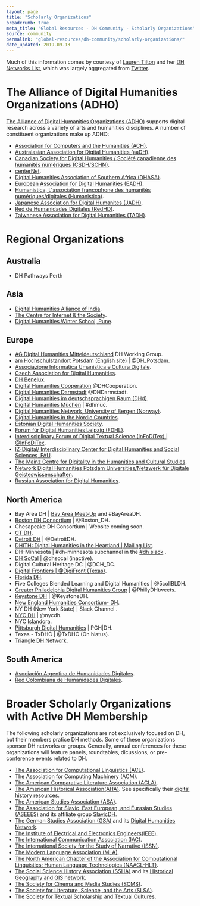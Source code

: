 ```yaml
---
layout: page
title: "Scholarly Organizations"
breadcrumb: true
meta_title: "Global Resources - DH Community - Scholarly Organizations"
source: community
permalink: "global-resources/dh-community/scholarly-organizations/"
date_updated: 2019-09-13
---
```


Much of this information comes by courtesy of [Lauren Tilton](http://laurentilton.com/) and her [DH Networks List](https://docs.google.com/document/d/17-GfKU0qE6nq78Yk0_1rp8j5_yQZLUcF4Bwy_8-kK6I/edit#), which was largely aggregated from [Twitter](https://twitter.com/nolauren/status/1130130743668203521). 

 
# The Alliance of Digital Humanities Organizations (ADHO)

[The Alliance of Digital Humanities Organizations (ADHO)](https://adho.org/) supports digital research across a variety of arts and humanities disciplines. A number of constituent organizations make up ADHO:
  -  [Association for Computers and the Humanities (ACH)](http://ach.org/).
  -  [Australasian Association for Digital Humanities (aaDH)](https://aa-dh.org/).
  -  [Canadian Society for Digital Humanities / Société canadienne des humanités numériques (CSDH/SCHN)](http://csdh-schn.org/).
  -  [centerNet](http://dhcenternet.org/).
  -  [Digital Humanities Association of Southern Africa (DHASA)](http://digitalhumanities.org.za/).
  -  [European Association for Digital Humanities (EADH)](http://eadh.org/).
  -  [Humanistica, L'association francophone des humanités numériques/digitales (Humanistica)](http://www.humanisti.ca/).
  -  [Japanese Association for Digital Humanites (JADH)](https://www.jadh.org/).
  -  [Red de Humanidades Digitales (RedHD)](http://www.humanidadesdigitales.net/).
  -  [Taiwanese Association for Digital Humanities (TADH)](http://tadh.org.tw/en/).
  

# Regional Organizations

## Australia

 -  DH Pathways Perth 

## Asia

 -  [Digital Humanities Alliance of India](https://dhaindia.wordpress.com/).
 -  [The Centre for Internet & the Society](https://cis-india.org/).
 -  [Digital Humanities Winter School, Pune](http://iasepune.com/view/newly-conf.php).



## Europe

 -  [AG Digital Humanities Mitteldeutschland](https://www.saw-leipzig.de/de/ueber-die-akademie/arbeitsgruppen/ag-digital-humanities-mitteldeutschland) DH Working Group.
 -  [am Hochschulstandort Potsdam](https://www.saw-leipzig.de/de/ueber-die-akademie/arbeitsgruppen/ag-digital-humanities-mitteldeutschland) [(English site)](https://www.uni-potsdam.de/en/digital-humanities.html) \| @DH_Potsdam.
 -  [Associazione Informatica Umanistica e Cultura Digitale](http://www.aiucd.it/).
 -  [Czech Association for Digital Humanities](https://www.czadh.cz/en/).
 -  [DH Benelux](http://2019.dhbenelux.org/).
 -  [Digital Humanities Cooperation](https://www.digitalhumanitiescooperation.de/en/) @DHCooperation.
 -  [Digital Humanities Darmstadt](https://www.digitalhumanities.tu-darmstadt.de/) @DHDarmstadt.
 -  [Digital Humanities im deutschsprachigen Raum (DHd)](http://dig-hum.de/).
 -  [Digital Humanities Müchen](https://dhmuc.hypotheses.org/) \| #dhmuc.
 -  [Digital Humanities Network, University of Bergen (Norway)](https://www.uib.no/en/digitalhumanities).
 -  [Digital Humanities in the Nordic Countries](http://dig-hum-nord.eu/).
 -  [Estonian Digital Humanities Society](https://dh.org.ee/).
 -  [Forum für Digital Humanities Leipzig (FDHL)](https://t.co/VMwUjqtHhN).
 -  [Interdisciplinary Forum of Digital Textual Science (InFoDiTex)  \| @InFoDiTex](https://t.co/ADDyWb1teO).
 -  [IZ-Digital/ Interdisciplinary Center for Digital Humanities and Social Sciences, FAU](https://www.izdigital.fau.de/).
 -  [The Mainz Centre for Digitality in the Humanities and Cultural Studies](https://mainzed.org/en/).
 -  [Network Digital Humanities Potsdam Universities/Netzwerk für Digitale Geisteswissenschaften](https://www.uni-potsdam.de/de/digital-humanities.html).
 -  [Russian Association for Digital Humanities](http://dhrussia.ru/).

## North America

 -  Bay Area DH \| [Bay Area Meet-Up](https://t.co/iX8BHF1K2a) and #BayAreaDH.
 -  [Boston DH Consortium](http://bostondh.org/) \| @Boston_DH.
 -  Chesapeake DH Consortium \| Website coming soon.
 -  [CT DH](https://ctdh.io/).
 -  [Detroit DH](detroitdh.org) \| @DetroitDH.
 -  [DHITH: Digital Humanities in the Heartland \| Mailing List](https://listserv.ksu.edu/?SUBED1=dhith&A=1).
 -  DH-Minnesota \| #dh-minnesota subchannel in the [#dh slack](https://digitalhumanities.slack.com/) .
 -  [DH SoCal](http://dhsocal.blogspot.com/) \| @dhsocal (inactive).
 -  Digital Cultural Heritage DC \| @DCH_DC.
 -  [Digital Frontiers | @DigiFront (Texas)]().
 -  [Florida DH](https://fldh.org/).
 -  Five Colleges Blended Learning and Digital Humanities \| @5collBLDH.
 -  [Greater Philadelphia Digital Humanities Group](https://groups.google.com/forum/#!forum/phillydigitalhumanities) \| @PhillyDHtweets.
 -  [Keystone DH](http://keystonedh.network/2018/) \| @KeystoneDH.
 -  [New England Humanities Consortium- DH](https://nehc.uconn.edu/digital-humanities/).
 -  NY DH (New York State) \| Slack Channel .
 -  [NYC DH](https://nycdh.org/) \| @nycdh.
 -  [NYC Islandora](https://github.com/rnaughtonwk/NYCIslandora).
 -  [Pittsburgh Digital Humanities](http://pghdh.net/) \| PGH\|DH.
 -  Texas - TxDHC \| @TxDHC (On hiatus).
 -  [Triangle DH Network](http://triangledh.org/).

## South America

 -  [Asociación Argentina de Humanidades Digitales](aahd.net.ar).
 -  [Red Colombiana de Humanidades Digitales](http://www.rehdi.co/). 

# Broader Scholarly Organizations with Active DH Membership

The following scholarly organizations are not exclusively focused on DH, but their members pratice DH methods. Some of these organizations sponsor DH networks or groups. Generally, annual conferences for these organizations will feature panels, roundtables, dicussions, or pre-conference events related to DH.
 -  [The Association for Computational Linguistics (ACL)](https://www.aclweb.org/portal/).
 -  [The Association for Computing Machinery (ACM)](https://www.acm.org/).
 -  [The American Comparative Literature Association (ACLA)](https://www.acla.org/annual-meeting).
 -  [The American Historical Association(AHA)](https://www.historians.org/). See specifically their [digital history resources](https://www.historians.org/teaching-and-learning/digital-history-resources).
 -  [The American Studies Association (ASA)](https://theasa.net/).
 -  [The Association for Slavic, East European, and Eurasian Studies (ASEEES)](https://www.aseees.org/convention) and its affiliate group [SlavicDH](https://slavicdh.aseees.hcommons.org/).
 -  [The German Studies Association (GSA)](https://www.thegsa.org/) and its [Digital Humanities Network](https://hsprojects.mit.edu/dhnetwork/).
 -  [The Institute of Electrical and Electronics Engineers(IEEE)](https://www.ieee.org/).
 -  [The International Communication Association (IAC)](https://www.icahdq.org/).
 -  [The International Society for the Study of Narrative (ISSN)](http://narrative.georgetown.edu/).
 -  [The Modern Language Association (MLA)](https://www.mla.org/).
 -  [The North American Chapter of the Association for Computational Linguistics: Human Language Technologies (NAACL-HLT)](https://naacl2019.org/).
 -  [The Social Science History Association (SSHA)](https://ssha.org/) and its [Historical Geography and GIS network](https://ssha.org/networks/geography/).
 -  [The Society for Cinema and Media Studies (SCMS)](https://www.cmstudies.org/).
 -  [The Society for Literature, Science, and the Arts (SLSA)](https://www.litsciarts.org/).
 -  [The Society for Textual Scholarship and Textual Cultures](https://textualsociety.org).
